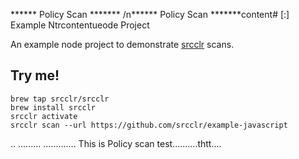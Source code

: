 ****** Policy Scan ******* /n****** Policy Scan *******content# [:] Example Ntrcontentueode Project

An example node project to demonstrate [srcclr](https://www.srcclr.com) scans.

## Try me!

```
brew tap srcclr/srcclr
brew install srcclr
srcclr activate
srcclr scan --url https://github.com/srcclr/example-javascript
```

..
.........
.............
This is Policy scan test..........thtt....
